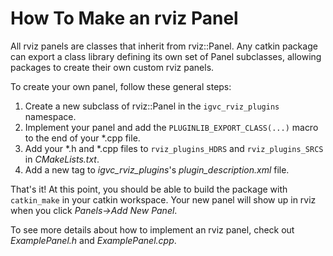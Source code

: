 # How To Make an rviz Panel

All rviz panels are classes that inherit from rviz::Panel. Any catkin package can export a class library defining its own set of Panel subclasses, allowing packages to create their own custom rviz panels.

To create your own panel, follow these general steps:

1. Create a new subclass of rviz::Panel in the `igvc_rviz_plugins` namespace.
2. Implement your panel and add the `PLUGINLIB_EXPORT_CLASS(...)` macro to the end of your *.cpp file.
3. Add your *.h and *.cpp files to `rviz_plugins_HDRS` and `rviz_plugins_SRCS` in *CMakeLists.txt*.
4. Add a new <class> tag to *igvc_rviz_plugins*'s *plugin_description.xml* file.

That's it! At this point, you should be able to build the package with `catkin_make` in your catkin workspace. Your new panel will show up in rviz when you click *Panels->Add New Panel*.

To see more details about how to implement an rviz panel, check out *ExamplePanel.h* and *ExamplePanel.cpp*.